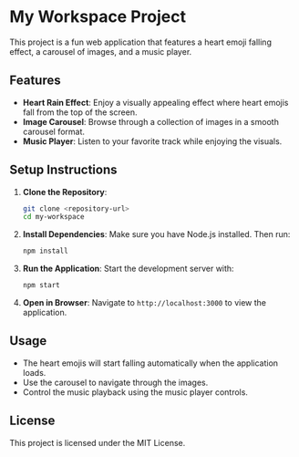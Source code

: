 # My Workspace Project

This project is a fun web application that features a heart emoji falling effect, a carousel of images, and a music player. 

## Features

- **Heart Rain Effect**: Enjoy a visually appealing effect where heart emojis fall from the top of the screen.
- **Image Carousel**: Browse through a collection of images in a smooth carousel format.
- **Music Player**: Listen to your favorite track while enjoying the visuals.

## Setup Instructions

1. **Clone the Repository**:
   ```bash
   git clone <repository-url>
   cd my-workspace
   ```

2. **Install Dependencies**:
   Make sure you have Node.js installed. Then run:
   ```bash
   npm install
   ```

3. **Run the Application**:
   Start the development server with:
   ```bash
   npm start
   ```

4. **Open in Browser**:
   Navigate to `http://localhost:3000` to view the application.

## Usage

- The heart emojis will start falling automatically when the application loads.
- Use the carousel to navigate through the images.
- Control the music playback using the music player controls.

## License

This project is licensed under the MIT License.